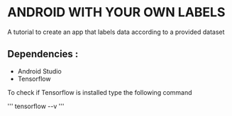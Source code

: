 # ANDROID WITH YOUR OWN LABELS

A tutorial to create an app that labels data according to a provided dataset

## Dependencies :
* Android Studio
* Tensorflow

To check if Tensorflow is installed type the following command

'''
tensorflow --v
'''


